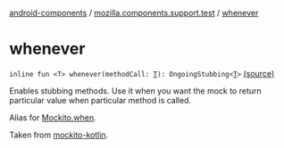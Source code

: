 [android-components](../index.md) / [mozilla.components.support.test](index.md) / [whenever](./whenever.md)

# whenever

`inline fun <T> whenever(methodCall: `[`T`](whenever.md#T)`): OngoingStubbing<`[`T`](whenever.md#T)`>` [(source)](https://github.com/mozilla-mobile/android-components/blob/master/components/support/test/src/main/java/mozilla/components/support/test/Mock.kt#L30)

Enables stubbing methods. Use it when you want the mock to return particular value when particular method is called.

Alias for [Mockito.when](#).

Taken from [mockito-kotlin](https://github.com/nhaarman/mockito-kotlin/).

